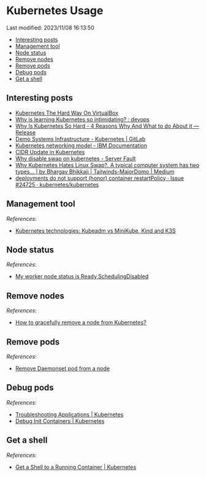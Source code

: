 # Kubernetes Usage

Last modified: 2023/11/08 16:13:50

- [Interesting posts](#interesting-posts)
- [Management tool](#management-tool)
- [Node status](#node-status)
- [Remove nodes](#remove-nodes)
- [Remove pods](#remove-pods)
- [Debug pods](#debug-pods)
- [Get a shell](#get-a-shell)

## Interesting posts

- [Kubernetes The Hard Way On VirtualBox](https://github.com/mmumshad/kubernetes-the-hard-way)
- [Why is learning Kubernetes so intimidating? : devops](https://www.reddit.com/r/devops/comments/o7w9yn/why_is_learning_kubernetes_so_intimidating/)
- [Why Is Kubernetes So Hard - 4 Reasons Why And What to do About it — Release](https://release.com/blog/why-kubernetes-is-so-hard)
- [Demo Systems Infrastructure - Kubernetes | GitLab](https://about.gitlab.com/handbook/customer-success/demo-systems/infrastructure/kubernetes/)
- [Kubernetes networking model - IBM Documentation](https://www.ibm.com/docs/en/cloud-private/3.2.x?topic=networking-kubernetes-network-model)
- [CIDR Update in Kubernetes](https://kubeops.net/blog/cidr-update-in-kubernetes)
- [Why disable swap on kubernetes - Server Fault](https://serverfault.com/questions/881517/why-disable-swap-on-kubernetes)
- [Why Kubernetes Hates Linux Swap?. A typical computer system has two types… | by Bhargav Bhikkaji | Tailwinds-MajorDomo | Medium](https://medium.com/tailwinds-navigator/kubernetes-tip-why-disable-swap-on-linux-3505f0250263)
- [deployments do not support (honor) container restartPolicy · Issue #24725 · kubernetes/kubernetes](https://github.com/kubernetes/kubernetes/issues/24725)

## Management tool

*References*:

- [Kubernetes technologies: Kubeadm vs MiniKube, Kind and K3S](https://www.padok.fr/en/blog/minikube-kubeadm-kind-k3s)

## Node status

*References*:

- [My worker node status is Ready,SchedulingDisabled](https://stackoverflow.com/questions/55432764/my-worker-node-status-is-ready-schedulingdisabled)

## Remove nodes

*References*:

- [How to gracefully remove a node from Kubernetes?](https://stackoverflow.com/questions/35757620/how-to-gracefully-remove-a-node-from-kubernetes)

## Remove pods

*References*:

- [Remove Daemonset pod from a node](https://stackoverflow.com/questions/48078196/remove-daemonset-pod-from-a-node)

## Debug pods

*References*:

- [Troubleshooting Applications | Kubernetes](https://kubernetes.io/docs/tasks/debug/debug-application/)
- [Debug Init Containers | Kubernetes](https://kubernetes.io/docs/tasks/debug/debug-application/debug-init-containers/)

## Get a shell

*References*:

- [Get a Shell to a Running Container | Kubernetes](https://kubernetes.io/docs/tasks/debug/debug-application/get-shell-running-container/)
